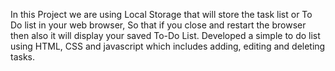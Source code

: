 In this Project we are using Local Storage  that will store the task list or To Do list in your web browser, So that if you close and restart the browser then also it will display your saved To-Do List. Developed a simple to do list using 
HTML, CSS and javascript which includes adding, editing and deleting tasks.
